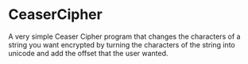 # CeaserCipher
A very simple Ceaser Cipher program that changes the characters of a string
you want encrypted by turning the characters of the string into unicode and
add the offset that the user wanted.
